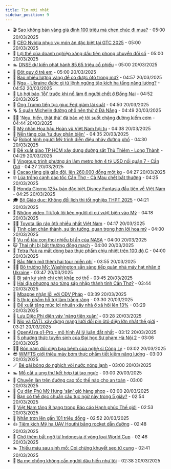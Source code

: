```yaml
---
title: Tim mới nhất
sidebar_position: 9
---
```


<!-- vnexpress-tin-moi-nhat:START -->
- 🎬 [Sao không bán vàng giá đỉnh 100 triệu mà chen chúc đi mua?](https://vnexpress.net/gia-vang-hom-nay-sao-khong-ban-vang-gia-dinh-100-trieu-ma-chen-chuc-di-mua-4863595.html) - 05:00 20/03/2025
- 🐎 [CEO Nvidia phục vụ món ăn đặc biệt tại GTC 2025](https://vnexpress.net/ceo-nvidia-phuc-vu-mon-an-dac-biet-tai-gtc-2025-4863488.html) - 05:00 20/03/2025
- 🦍 [Lợi thế của doanh nghiệp xăng dầu tiên phong chuyển đổi số](https://vnexpress.net/loi-the-cua-doanh-nghiep-xang-dau-tien-phong-chuyen-doi-so-4863671.html) - 05:00 20/03/2025
- 🏊 [DNSE dự kiến phát hành 85,65 triệu cổ phiếu](https://vnexpress.net/dnse-du-kien-phat-hanh-85-65-trieu-co-phieu-4863642.html) - 05:00 20/03/2025
- 🎊 [Đột quỵ ở trẻ em](https://vnexpress.net/dot-quy-o-tre-em-4863558.html) - 05:00 20/03/2025
- 🎃 [Bao nhiêu lượng vàng để có được ôtô trong mơ?](https://vnexpress.net/gia-vang-ngay-20-3-vang-vuot-100-trieu-dong-bao-nhieu-luong-vang-de-co-duoc-oto-trong-mo-4863691.html) - 04:57 20/03/2025
- 🧰 [Nga - Ukraine được gì từ lệnh ngừng tập kích hạ tầng năng lượng?](https://vnexpress.net/nga-ukraine-duoc-gi-tu-lenh-ngung-tap-kich-ha-tang-nang-luong-4863526.html) - 04:52 20/03/2025
- 🔭 [Lò hơi báo &#39;lỗi&#39; trước khi nổ làm 6 người chết ở Đồng Nai](https://vnexpress.net/lo-hoi-bao-loi-truoc-khi-no-lam-6-nguoi-chet-o-dong-nai-4863645.html) - 04:52 20/03/2025
- 🫶 [Ông Trump tiếp tục giục Fed giảm lãi suất](https://vnexpress.net/ong-trump-tiep-tuc-giuc-fed-giam-lai-suat-4863593.html) - 04:50 20/03/2025
- 🪜 [5 quán Michelin đường phố nên thử ở Đà Nẵng](https://vnexpress.net/5-quan-michelin-duong-pho-nen-thu-o-da-nang-4862930.html) - 04:49 20/03/2025
- 👨‍🏫 [&#39;Ngu, hiền, thật thà&#39; đã bảo vệ tôi suốt chặng đường kiếm cơm](https://vnexpress.net/ngu-hien-that-tha-da-bao-ve-toi-suot-chang-duong-kiem-com-4863530.html) - 04:44 20/03/2025
- 🎊 [Mỹ nhân Hoa hậu Hoàn vũ Việt Nam hội tụ](https://vnexpress.net/my-nhan-hoa-hau-hoan-vu-viet-nam-hoi-tu-4863597.html) - 04:38 20/03/2025
- 🎊 [Nền tảng của &#39;tư duy phản biện&#39;](https://vnexpress.net/nen-tang-cua-tu-duy-phan-bien-4863555.html) - 04:35 20/03/2025
- 😺 [Robot hình người Mỹ trình diễn điệu nhảy đường phố](https://vnexpress.net/robot-hinh-nguoi-my-trinh-dien-dieu-nhay-duong-pho-4863551.html) - 04:30 20/03/2025
- 🐘 [Đề xuất giao TP HCM xây dựng đường sắt Thủ Thiêm - Long Thành](https://vnexpress.net/de-xuat-giao-tp-hcm-xay-dung-duong-sat-thu-thiem-long-thanh-4863636.html) - 04:29 20/03/2025
- 🌁 [Vingroup trình phương án làm metro hơn 4 tỷ USD nối quận 7 - Cần Giờ](https://vnexpress.net/vingroup-trinh-phuong-an-lam-metro-hon-4-ty-usd-noi-quan-7-can-gio-4863665.html) - 04:27 20/03/2025
- 🐲 [Cacao tăng giá gấp đôi, lên 260.000 đồng một kg](https://vnexpress.net/cacao-tang-gia-gap-doi-len-260-000-dong-mot-kg-4863501.html) - 04:27 20/03/2025
- 🤓 [Lúa trồng cạnh cao tốc Cần Thơ - Cà Mau chết bất thường](https://vnexpress.net/lua-trong-canh-cao-toc-can-tho-ca-mau-chet-bat-thuong-4863387.html) - 04:25 20/03/2025
- 💪 [Honda Giorno 125+ bản đặc biệt Disney Fantasia đầu tiên về Việt Nam](https://vnexpress.net/honda-giorno-125-ban-dac-biet-disney-fantasia-dau-tien-ve-viet-nam-4863617.html) - 04:25 20/03/2025
- 🎓 [Bộ Giáo dục: Không đổi lịch thi tốt nghiệp THPT 2025](https://vnexpress.net/bo-giao-duc-khong-doi-lich-thi-tot-nghiep-thpt-2025-4863659.html) - 04:21 20/03/2025
- 🫣 [Những video TikTok lôi kéo người di cư vượt biên vào Mỹ](https://vnexpress.net/nhung-video-tiktok-loi-keo-nguoi-di-cu-vuot-bien-vao-my-4862825.html) - 04:18 20/03/2025
- 🧑‍💻 [Toyota lắp ráp ôtô nhiều nhất Việt Nam](https://vnexpress.net/toyota-lap-rap-oto-nhieu-nhat-viet-nam-4863579.html) - 04:17 20/03/2025
- 🐲 [Tình cảm chân thành, sự tin tưởng, quan trọng hơn lời hoa mỹ](https://vnexpress.net/tinh-cam-chan-thanh-su-tin-tuong-quan-trong-hon-loi-hoa-my-4863475.html) - 04:00 20/03/2025
- 🌝 [Vụ nổ tàu con thoi nhiều bí ẩn của NASA](https://vnexpress.net/vu-no-tau-con-thoi-nhieu-bi-an-cua-nasa-4863626.html) - 04:00 20/03/2025
- 😺 [Thai nhi bị bất thường động mạch](https://vnexpress.net/thai-nhi-bi-bat-thuong-dong-mach-4863603.html) - 04:00 20/03/2025
- 🐎 [Tetra Pak ra mắt dòng bao thực phẩm chịu nhiệt trên 100 độ C](https://vnexpress.net/tetra-pak-ra-mat-dong-bao-thuc-pham-chiu-nhiet-tren-100-do-c-4862598.html) - 04:00 20/03/2025
- 🎡 [Bắc Ninh mở thêm hai tour miễn phí](https://vnexpress.net/bac-ninh-mo-them-hai-tour-mien-phi-4863562.html) - 03:55 20/03/2025
- 👨‍🏫 [Bộ trưởng Mỹ: Washington sẵn sàng tiếp quản nhà máy hạt nhân ở Ukraine](https://vnexpress.net/bo-truong-my-washington-san-sang-tiep-quan-nha-may-hat-nhan-o-ukraine-4863554.html) - 03:47 20/03/2025
- 🦆 [Bị sán ký sinh chi chít khắp cơ thể](https://vnexpress.net/bi-san-ky-sinh-chi-chit-khap-co-the-4863541.html) - 03:45 20/03/2025
- 🚦 [Hai địa phương nào từng sáp nhập thành tỉnh Cần Thơ?](https://vnexpress.net/cau-do-dia-danh-doan-ten-tinh-thanh-hai-dia-phuong-nao-tung-sap-nhap-thanh-tinh-can-tho-4863632.html) - 03:44 20/03/2025
- 💫 [Mbappe nhận lỗi với CĐV Pháp](https://vnexpress.net/mbappe-nhan-loi-voi-cdv-phap-4863586.html) - 03:39 20/03/2025
- 🎉 [5 thực phẩm hỗ trợ làm trắng răng](https://vnexpress.net/5-thuc-pham-ho-tro-lam-trang-rang-4863563.html) - 03:30 20/03/2025
- 🌋 [Đề xuất tăng mức lợi nhuận xây nhà ở xã hội lên 13%](https://vnexpress.net/de-xuat-tang-muc-loi-nhuan-xay-nha-o-xa-hoi-len-13-4863583.html) - 03:29 20/03/2025
- 🤖 [Lưu Diệc Phi diện váy &#39;nàng tiên xuân&#39;](https://vnexpress.net/luu-diec-phi-dien-vay-nang-tien-xuan-4863564.html) - 03:28 20/03/2025
- 🦏 [Nio và CATL xây dựng mạng lưới đổi pin ôtô điện lớn nhất thế giới](https://vnexpress.net/nio-va-catl-xay-dung-mang-luoi-doi-pin-oto-dien-lon-nhat-the-gioi-4863305.html) - 03:21 20/03/2025
- 🦩 [OpenAI ra o1-Pro - mô hình AI lý luận đắt nhất](https://vnexpress.net/openai-ra-o1-pro-mo-hinh-ai-ly-luan-dat-nhat-4863567.html) - 03:12 20/03/2025
- 👺 [5 phương thức tuyển sinh của Đại học Sư phạm Hà Nội 2](https://vnexpress.net/5-phuong-thuc-tuyen-sinh-cua-dai-hoc-su-pham-ha-noi-2-4863497.html) - 03:06 20/03/2025
- 🧑‍🏫 [Bốn năm đối diện bạo bệnh của nghệ sĩ Công Lý](https://vnexpress.net/bon-nam-doi-dien-bao-benh-cua-nghe-si-cong-ly-4861276.html) - 03:02 20/03/2025
- 😎 [WMFTS giới thiệu máy bơm thực phẩm tiết kiệm năng lượng](https://vnexpress.net/wmfts-gioi-thieu-may-bom-thuc-pham-tiet-kiem-nang-luong-4863601.html) - 03:00 20/03/2025
- 🪄 [Bé gái bỏng do nghịch vòi nước nóng lạnh](https://vnexpress.net/be-gai-bong-do-nghich-voi-nuoc-nong-lanh-4863556.html) - 03:00 20/03/2025
- 🏊 [Mổ cắt u ung thư kết hợp tái tạo ngực](https://vnexpress.net/mo-cat-u-ung-thu-ket-hop-tai-tao-nguc-4863540.html) - 03:00 20/03/2025
- 💃 [Chuyển làn trên đường cao tốc thế nào cho an toàn](https://vnexpress.net/chuyen-lan-tren-duong-cao-toc-the-nao-cho-an-toan-4862664.html) - 03:00 20/03/2025
- 🦆 [Cư dân Phú Mỹ Hưng &#39;săn&#39; giỏ hàng shop](https://vnexpress.net/cu-dan-phu-my-hung-san-gio-hang-shop-4861595.html) - 03:00 20/03/2025
- 🎊 [Bạn có thể đọc chuẩn câu tục ngữ này trong 5 giây?](https://vnexpress.net/duoi-hinh-bat-chu-thanh-ngu-tuc-ngu-ban-co-the-doc-chuan-cau-tuc-ngu-nay-trong-5-giay-4862413.html) - 02:54 20/03/2025
- 👺 [Việt Nam tăng 8 hạng trong Báo cáo Hạnh phúc Thế giới](https://vnexpress.net/viet-nam-tang-8-hang-trong-bao-cao-hanh-phuc-the-gioi-4863591.html) - 02:53 20/03/2025
- 🎡 [Nhẫn trơn lên gần 101 triệu đồng](https://vnexpress.net/nhan-tron-len-gan-101-trieu-moi-luong-4863580.html) - 02:52 20/03/2025
- 👍 [Tiêm kích Mỹ hạ UAV Houthi bằng rocket dẫn đường](https://vnexpress.net/tiem-kich-my-ha-uav-houthi-bang-rocket-dan-duong-4863549.html) - 02:48 20/03/2025
- 🐎 [Chờ thêm bất ngờ từ Indonesia ở vòng loại World Cup](https://vnexpress.net/cho-them-bat-ngo-tu-indonesia-o-vong-loai-world-cup-4863565.html) - 02:46 20/03/2025
- 🏊 [Thiếu máu sau sinh mổ: Coi chừng khuyết sẹo tử cung](https://vnexpress.net/thieu-mau-met-moi-sau-sinh-mo-coi-chung-khuyet-seo-tu-cung-4863014.html) - 02:41 20/03/2025
- 🦩 [Ba mẹ chồng không cần người dâu hiền như tôi](https://vnexpress.net/ba-me-chong-khong-can-nguoi-dau-hien-nhu-toi-4863543.html) - 02:38 20/03/2025<!-- vnexpress-tin-moi-nhat:END -->
